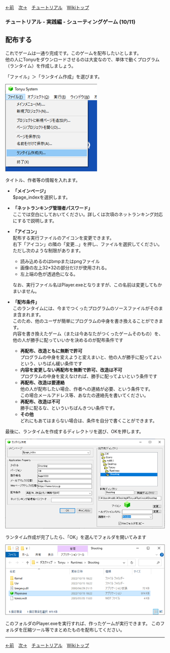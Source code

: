 

[←前](./tr-stg09.md)&emsp;[次→](./tr-stg11.md)&emsp;[チュートリアル](./tutorial.md)&emsp;[Wikiトップ](./)

### チュートリアル - 実践編 - シューティングゲーム (10/11)
## 配布する


これでゲームは一通り完成です。このゲームを配布したいとします。  
他の人にTonyuをダウンロードさせるのは大変なので、単体で動くプログラム（ランタイム）を作成しましょう。

「ファイル」＞「ランタイム作成」を選びます。

![rumenu.png](./img/rumenu.png)

タイトル、作者等の情報を入れます。


- **「メインページ」**  
  $page_indexを選択します。
- **「ネットランキング管理者パスワード」**  
  ここでは空白にしておいてください。詳しくは次項のネットランキング対応にするで説明します。
- **「アイコン」**  
  配布する実行ファイルのアイコンを変更できます。  
  右下「アイコン」の隣の「変更...」を押し、ファイルを選択してください。  
  ただし次のような制限があります。
  - 読み込めるのはbmpまたはpngファイル
  - 画像の左上32*32の部分だけが使用される。
  - 左上端の色が透過色になる。
  
  なお、実行ファイル名はPlayer.exeとなりますが、この名前は変更してもかまいません。

- **「配布条件」**  
このランタイムには、今までつくったプログラムのソースファイルがそのまま含まれます。  
このため、他のユーザが簡単にプログラムの中身を書き換えることができます。  
内容を書き換えたゲーム（または今あなたがつくったゲームそのもの）を、他の人が勝手に配っていいかを決めるのが配布条件です
  - **再配布、改造ともに無断で許可**  
プログラムの中身を変えようと変えまいと、他の人が勝手に配ってよいという、いちばん緩い条件です
  - **内容を変更しない再配布を無断で許可、改造は不可**  
プログラムの中身を変えなければ、勝手に配ってよいという条件です
  - **再配布、改造は要連絡**  
他の人が配布したい場合、作者への連絡が必要、という条件です。  
この場合メールアドレス等、あなたの連絡先を書いてください。
  - **再配布、改造は不可**  
勝手に配るな、といういちばんきつい条件です。
  - **その他**  
どれにもあてはまらない場合は、条件を自分で書くことができます。  

最後に、ランタイムを作成するディレクトリを選び、OKを押します。

![rumenu2.png](./img/rumenu2.png)

ランタイム作成が完了したら、「OK」を選んでフォルダを開いてみます

![rfold.png](./img/rfold.png)

このフォルダのPlayer.exeを実行すれば、作ったゲームが実行できます。 このフォルダを圧縮ツール等でまとめたものを配布してください。

***

[←前](./tr-stg09.md)&emsp;[次→](./tr-stg11.md)&emsp;[チュートリアル](./tutorial.md)&emsp;[Wikiトップ](./)
